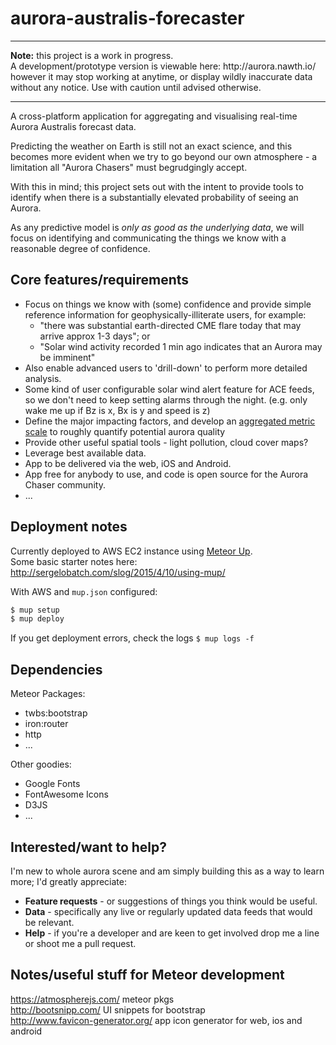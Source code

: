 # aurora-australis-forecaster


------------------------------------------------------------------------------------------------

<p><strong>Note:</strong> this project is a work in progress.<br/>
A development/prototype version is viewable here: http://aurora.nawth.io/ however
it may stop working at anytime, or display wildly inaccurate data without any notice. Use with caution until advised otherwise.
</p>

------------------------------------------------------------------------------------------------

A cross-platform application for aggregating and visualising real-time Aurora Australis forecast data.

Predicting the weather on Earth is still not an exact science, and this becomes more evident when we try to 
go beyond our own atmosphere - a limitation all "Aurora Chasers" must begrudgingly accept. 

With this in mind; this project sets out with the intent to provide tools to identify when 
there is a substantially elevated probability of seeing an Aurora.

As any predictive model is _only as good as the underlying data_, we will focus on 
identifying and communicating the things we know with a reasonable degree of confidence.

## Core features/requirements
<ul>
	<li>Focus on things we know with (some) confidence and provide simple reference information for geophysically-illiterate users, for example: 
		<ul>
	        <li>"there was substantial earth-directed CME flare today that may arrive approx 1-3 days"; or</li>
	        <li>"Solar wind activity recorded 1 min ago indicates that an Aurora may be imminent" </li>
	    </ul>	
	</li>    
	<li>Also enable advanced users to 'drill-down' to perform more detailed analysis.</li>
	<li>Some kind of user configurable solar wind alert feature for ACE feeds, so we don't need to keep setting alarms through the night. (e.g. only wake me up if Bz is x, Bx is y and speed is z)</li>
	<li>Define the major impacting factors, and develop an <a href="https://github.com/danwild/aurora-australis-forecaster/wiki/Forecast-Calculation-Methodology">aggregated metric scale</a> to roughly quantify potential aurora quality</li>
	<li>Provide other useful spatial tools - light pollution, cloud cover maps?</li>
	<li>Leverage best available data.</li>
	<li>App to be delivered via the web, iOS and Android.</li>
	<li>App free for anybody to use, and code is open source for the Aurora Chaser community.</li>
	<li>...</li>
</ul>


## Deployment notes
Currently deployed to AWS EC2 instance using <a href="https://github.com/arunoda/meteor-up">Meteor Up</a>.<br/>
Some basic starter notes here: <a href="http://sergelobatch.com/slog/2015/4/10/using-mup/">http://sergelobatch.com/slog/2015/4/10/using-mup/</a>

With AWS and `mup.json` configured:

```bash
$ mup setup 
$ mup deploy
```

If you get deployment errors, check the logs `$ mup logs -f`


## Dependencies
Meteor Packages:
<ul>
	<li>twbs:bootstrap</li>
	<li>iron:router</li>
	<li>http</li>
	<li>...</li>
</ul>	
Other goodies:
<ul>
	<li>Google Fonts</li>
	<li>FontAwesome Icons</li>
	<li>D3JS</li>
	<li>...</li>
</ul>


## Interested/want to help?
I'm new to whole aurora scene and am simply building this as a way to learn more; I'd greatly appreciate: 
<ul>
	<li><strong>Feature requests</strong> - or suggestions of things you think would be useful.</li>
	<li><strong>Data</strong> - specifically any live or regularly updated data feeds that would be relevant.</li>
	<li><strong>Help</strong> - if you're a developer and are keen to get involved drop me a line or shoot me a pull request. 
</ul>	


## Notes/useful stuff for Meteor development

https://atmospherejs.com/ meteor pkgs<br/>
http://bootsnipp.com/ UI snippets for bootstrap<br/>
http://www.favicon-generator.org/ app icon generator for web, ios and android<br/>
 
 
